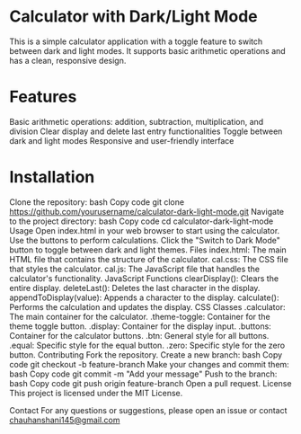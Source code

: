 # Calculator with Dark/Light Mode
This is a simple calculator application with a toggle feature to switch between dark and light modes. It supports basic arithmetic operations and has a clean, responsive design.

# Features
Basic arithmetic operations: addition, subtraction, multiplication, and division
Clear display and delete last entry functionalities
Toggle between dark and light modes
Responsive and user-friendly interface
# Installation
Clone the repository:
bash
Copy code
git clone https://github.com/yourusername/calculator-dark-light-mode.git
Navigate to the project directory:
bash
Copy code
cd calculator-dark-light-mode
Usage
Open index.html in your web browser to start using the calculator.
Use the buttons to perform calculations.
Click the "Switch to Dark Mode" button to toggle between dark and light themes.
Files
index.html: The main HTML file that contains the structure of the calculator.
cal.css: The CSS file that styles the calculator.
cal.js: The JavaScript file that handles the calculator's functionality.
JavaScript Functions
clearDisplay(): Clears the entire display.
deleteLast(): Deletes the last character in the display.
appendToDisplay(value): Appends a character to the display.
calculate(): Performs the calculation and updates the display.
CSS Classes
.calculator: The main container for the calculator.
.theme-toggle: Container for the theme toggle button.
.display: Container for the display input.
.buttons: Container for the calculator buttons.
.btn: General style for all buttons.
.equal: Specific style for the equal button.
.zero: Specific style for the zero button.
Contributing
Fork the repository.
Create a new branch:
bash
Copy code
git checkout -b feature-branch
Make your changes and commit them:
bash
Copy code
git commit -m "Add your message"
Push to the branch:
bash
Copy code
git push origin feature-branch
Open a pull request.
License
This project is licensed under the MIT License.

Contact
For any questions or suggestions, please open an issue or contact chauhanshani145@gmail.com

